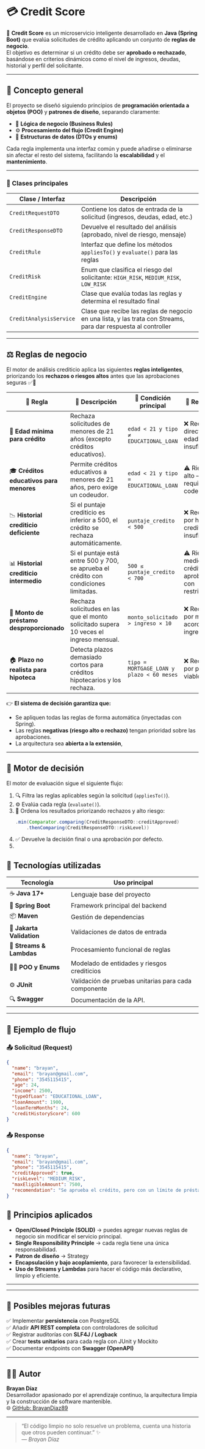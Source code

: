 # 💳 Credit Score

🚀 **Credit Score** es un microservicio inteligente desarrollado en **Java (Spring Boot)** que evalúa solicitudes de crédito aplicando un conjunto de **reglas de negocio**.  
El objetivo es determinar si un crédito debe ser **aprobado o rechazado**, basándose en criterios dinámicos como el nivel de ingresos, deudas, historial y perfil del solicitante.

---

## 🧠 Concepto general

El proyecto se diseñó siguiendo principios de **programación orientada a objetos (POO)** y **patrones de diseño**, separando claramente:

- 🧩 **Lógica de negocio (Business Rules)**  
- ⚙️ **Procesamiento del flujo (Credit Engine)**  
- 🧾 **Estructuras de datos (DTOs y enums)**  

Cada regla implementa una interfaz común y puede añadirse o eliminarse sin afectar el resto del sistema, facilitando la **escalabilidad** y el **mantenimiento**.

---


### 📘 Clases principales

| Clase / Interfaz | Descripción |
|------------------|-------------|
| `CreditRequestDTO` | Contiene los datos de entrada de la solicitud (ingresos, deudas, edad, etc.) |
| `CreditResponseDTO` | Devuelve el resultado del análisis (aprobado, nivel de riesgo, mensaje) |
| `CreditRule` | Interfaz que define los métodos `appliesTo()` y `evaluate()` para las reglas |
| `CreditRisk` | Enum que clasifica el riesgo del solicitante: `HIGH_RISK`, `MEDIUM_RISK`, `LOW_RISK` |
| `CreditEngine` | Clase que evalúa todas las reglas y determina el resultado final |
| `CreditAnalysisService` | Clase que recibe las reglas de negocio en una lista, y las trata con Streams, para dar respuesta al controller |

---

## ⚖️ Reglas de negocio

El motor de análisis crediticio aplica las siguientes **reglas inteligentes**, priorizando los **rechazos o riesgos altos** antes que las aprobaciones seguras ✅🚫  

| 🧩 Regla | 🧠 Descripción | 🎯 Condición principal | 🧾 Resultado |
|-----------|----------------|------------------------|--------------|
| 🧓 **Edad mínima para crédito** | Rechaza solicitudes de menores de 21 años (excepto créditos educativos). | `edad < 21 y tipo ≠ EDUCATIONAL_LOAN` | ❌ Rechazo directo por edad insuficiente. |
| 🎓 **Créditos educativos para menores** | Permite créditos educativos a menores de 21 años, pero exige un codeudor. | `edad < 21 y tipo = EDUCATIONAL_LOAN` | ⚠️ Riesgo alto — requiere codeudor. |
| 📉 **Historial crediticio deficiente** | Si el puntaje crediticio es inferior a 500, el crédito se rechaza automáticamente. | `puntaje_credito < 500` | ❌ Rechazo por historial crediticio insuficiente. |
| 📊 **Historial crediticio intermedio** | Si el puntaje está entre 500 y 700, se aprueba el crédito con condiciones limitadas. | `500 ≤ puntaje_credito < 700` | ⚠️ Riesgo medio — crédito aprobado con restricciones. |
| 💸 **Monto de préstamo desproporcionado** | Rechaza solicitudes en las que el monto solicitado supera 10 veces el ingreso mensual. | `monto_solicitado > ingreso × 10` | ❌ Rechazo por monto no acorde al ingreso. |
| 🏠 **Plazo no realista para hipoteca** | Detecta plazos demasiado cortos para créditos hipotecarios y los rechaza. | `tipo = MORTGAGE_LOAN y plazo < 60 meses` | ❌ Rechazo por plazo no viable. |

👉 **El sistema de decisión garantiza que:**  
- Se apliquen todas las reglas de forma automática (inyectadas con Spring).  
- Las reglas **negativas (riesgo alto o rechazo)** tengan prioridad sobre las aprobaciones.  
- La arquitectura sea **abierta a la extensión**,

---

## 🧮 Motor de decisión

El motor de evaluación sigue el siguiente flujo:

1. 🔍 Filtra las reglas aplicables según la solicitud (`appliesTo()`).
2. ⚙️ Evalúa cada regla (`evaluate()`).
3. 🧩 Ordena los resultados priorizando rechazos y alto riesgo:
   ```java
   .min(Comparator.comparing(CreditResponseDTO::creditApproved)
       .thenComparing(CreditResponseDTO::riskLevel))
4. ✅​ Devuelve la decisión final o una aprobación por defecto.
5. 
## 🧰 Tecnologías utilizadas

| Tecnología | Uso principal |
|-------------|----------------|
| ☕ **Java 17+** | Lenguaje base del proyecto |
| 🌱 **Spring Boot** | Framework principal del backend |
| 📦 **Maven** | Gestión de dependencias |
| 🧩 **Jakarta Validation** | Validaciones de datos de entrada |
| 🧮 **Streams & Lambdas** | Procesamiento funcional de reglas |
| 🧑‍💻 **POO y Enums** | Modelado de entidades y riesgos crediticios |
| ⚙️ **JUnit** | Validación de pruebas unitarias para cada componente |
| 🔍 **Swagger** | Documentación de la API. |

---

## 🧠 Ejemplo de flujo

### 📤 **Solicitud (Request)**

```json
{
  "name": "brayan",
  "email": "brayan@gmail.com",
  "phone": "3545115415",
  "age": 24,
  "income": 2500,
  "typeOfLoan": "EDUCATIONAL_LOAN",
  "loanAmount": 1900,
  "loanTermMonths": 24,
  "creditHistoryScore": 600
}

```

### 📤 **Response**

```json
{
  "name": "brayan",
  "email": "brayan@gmail.com",
  "phone": "3545115415",
  "creditApproved": true,
  "riskLevel": "MEDIUM_RISK",
  "maxEligibleAmount": 7500,
  "recomendation": "Se aprueba el crédito, pero con un límite de préstamo reducido."
}

```

## 🧩 Principios aplicados

- **Open/Closed Principle (SOLID)** → puedes agregar nuevas reglas de negocio sin modificar el servicio principal.  
- **Single Responsibility Principle** → cada regla tiene una única responsabilidad.
- **Patron de diseño** → Strategy
- **Encapsulación y bajo acoplamiento**, para favorecer la extensibilidad.  
- **Uso de Streams y Lambdas** para hacer el código más declarativo, limpio y eficiente.

---

---

## 🌟 Posibles mejoras futuras

✅ Implementar **persistencia** con PostgreSQL  
✅ Añadir **API REST completa** con controladores de solicitud  
✅ Registrar auditorías con **SLF4J / Logback**  
✅ Crear **tests unitarios** para cada regla con JUnit y Mockito  
✅ Documentar endpoints con **Swagger (OpenAPI)**  

---

## 👨‍💻 Autor

**Brayan Díaz**  
Desarrollador apasionado por el aprendizaje continuo, la arquitectura limpia y la construcción de software mantenible.  
🌐 [GitHub: BrayanDiaz89](https://github.com/BrayanDiaz89)

---

> “El código limpio no solo resuelve un problema, cuenta una historia que otros pueden continuar.” ✨  
> — *Brayan Díaz*



